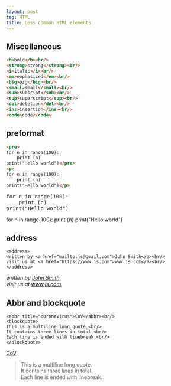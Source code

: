 ```yaml
---
layout: post
tag: HTML
title: Less common HTML elements
---
```




## Miscellaneous

```html
<b>bold</b><br/>
<strong>strong</strong><br/>
<i>italic</i><br/>
<em>emphasized</em><br/>
<big>big</big><br/>
<small>small</small><br/>
<sub>subsript</sub><br/>
<sup>superscript</sup><br/>
<del>deletion</del><br/>
<ins>insertion</ins><br/>
<code>code</code>
```

## preformat

```html
<pre>
for n in range(100):
    print (n)
print("Hello world")</pre>
<p>
for n in range(100):
    print (n)
print("Hello world")</p>
```

<pre>
for n in range(100):
    print (n)
print("Hello world")</pre>
<p>
for n in range(100):
    print (n)
print("Hello world")</p>

## address

```
<address>
written by <a href="mailto:js@gmail.com">John Smith</a><br/>
visit us at <a href="https://www.js.com">www.js.com</a><br/>
</address>
```

<address>
written by <a href="mailto:js@gmail.com">John Smith</a><br/>
visit us at <a href="https://www.js.com">www.js.com</a><br/>
</address>

## Abbr and blockquote

```
<abbr title="coronavirus">CoV</abbr><br/>
<blockquote>
This is a multiline long quote.<br/>
It contains three lines in total.<br/>
Each line is ended with linebreak.<br/>
</blockquote>
```

<abbr title="coronavirus">CoV</abbr><br/>
<blockquote>
This is a multiline long quote.<br/>
It contains three lines in total.<br/>
Each line is ended with linebreak.<br/>
</blockquote>

